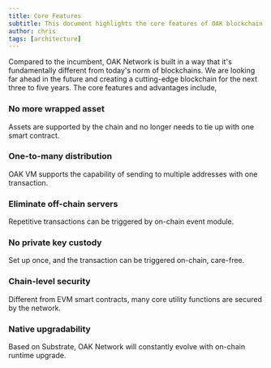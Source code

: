```yaml
---
title: Core Features
subtitle: This document highlights the core features of OAK blockchain
author: chris
tags: [architecture]
---
```


Compared to the incumbent, OAK Network is built in a way that it's fundamentally different from today's norm of blockchains. We are looking far ahead in the future and creating a cutting-edge blockchain for the next three to five years. The core features and advantages include,

### No more wrapped asset
Assets are supported by the chain and no longer needs to tie up with one smart contract.

### One-to-many distribution
OAK VM supports the capability of sending to multiple addresses with one transaction.

### Eliminate off-chain servers
Repetitive transactions can be triggered by on-chain event module.

### No private key custody
Set up once, and the transaction can be triggered on-chain, care-free.

### Chain-level security
Different from EVM smart contracts, many core utility functions are secured by the network.

### Native upgradability
Based on Substrate, OAK Network will constantly evolve with on-chain runtime upgrade.